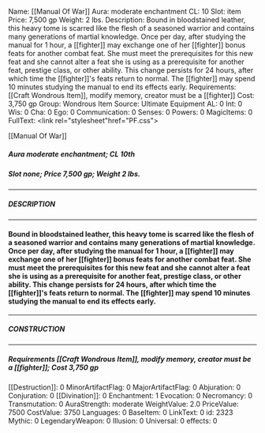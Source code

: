Name: [[Manual Of War]]
Aura: moderate enchantment
CL: 10
Slot: item
Price: 7,500 gp
Weight: 2 lbs.
Description: Bound in bloodstained leather, this heavy tome is scarred like the flesh of a seasoned warrior and contains many generations of martial knowledge. Once per day, after studying the manual for 1 hour, a [[fighter]] may exchange one of her [[fighter]] bonus feats for another combat feat. She must meet the prerequisites for this new feat and she cannot alter a feat she is using as a prerequisite for another feat, prestige class, or other ability. This change persists for 24 hours, after which time the [[fighter]]'s feats return to normal. The [[fighter]] may spend 10 minutes studying the manual to end its effects early.
Requirements: [[Craft Wondrous Item]], modify memory, creator must be a [[fighter]]
Cost: 3,750 gp
Group: Wondrous Item
Source: Ultimate Equipment
AL: 0
Int: 0
Wis: 0
Cha: 0
Ego: 0
Communication: 0
Senses: 0
Powers: 0
MagicItems: 0
FullText: <link rel="stylesheet"href="PF.css"><div class="heading"><p class="alignleft">[[Manual Of War]]</p><div style="clear: both;"></div></div><div><h5><b>Aura </b>moderate enchantment; <b>CL </b>10th</h5><h5><b>Slot </b>none; <b>Price </b>7,500 gp; <b>Weight </b>2 lbs.</h5></div><hr/><div><h5><b>DESCRIPTION</b></h5></div><hr/><div><h4><p>Bound in bloodstained leather, this heavy tome is scarred like the flesh of a seasoned warrior and contains many generations of martial knowledge. Once per day, after studying the manual for 1 hour, a [[fighter]] may exchange one of her [[fighter]] bonus feats for another combat feat. She must meet the prerequisites for this new feat and she cannot alter a feat she is using as a prerequisite for another feat, prestige class, or other ability. This change persists for 24 hours, after which time the [[fighter]]'s feats return to normal. The [[fighter]] may spend 10 minutes studying the manual to end its effects early.</p></h4></div><hr/><div><h5><b>CONSTRUCTION</b></h5></div><hr/><div><h5><b>Requirements </b>[[Craft Wondrous Item]], <i>modify memory</i>, creator must be a [[fighter]]; <b>Cost </b>3,750 gp</h5></div>
[[Destruction]]: 0
MinorArtifactFlag: 0
MajorArtifactFlag: 0
Abjuration: 0
Conjuration: 0
[[Divination]]: 0
Enchantment: 1
Evocation: 0
Necromancy: 0
Transmutation: 0
AuraStrength: moderate
WeightValue: 2.0
PriceValue: 7500
CostValue: 3750
Languages: 0
BaseItem: 0
LinkText: 0
id: 2323
Mythic: 0
LegendaryWeapon: 0
Illusion: 0
Universal: 0
effects: 0
